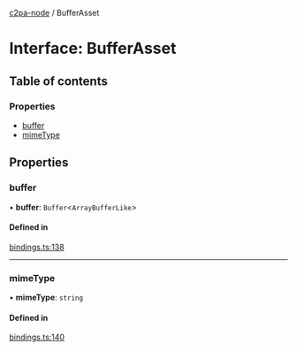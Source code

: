 [c2pa-node](../README.md) / BufferAsset

# Interface: BufferAsset

## Table of contents

### Properties

- [buffer](BufferAsset.md#buffer)
- [mimeType](BufferAsset.md#mimetype)

## Properties

### buffer

• **buffer**: `Buffer`\<`ArrayBufferLike`\>

#### Defined in

[bindings.ts:138](https://github.com/contentauth/c2pa-node/blob/a84891c/js-src/bindings.ts#L138)

___

### mimeType

• **mimeType**: `string`

#### Defined in

[bindings.ts:140](https://github.com/contentauth/c2pa-node/blob/a84891c/js-src/bindings.ts#L140)
